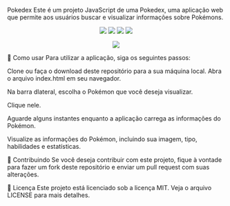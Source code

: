 Pokedex
Este é um projeto JavaScript de uma Pokedex, uma aplicação web que permite aos usuários buscar e visualizar informações sobre Pokémons.

<p align="center">
  <img src="https://img.shields.io/badge/made%20by-ChatGPT-blue.svg" >
  <img src="https://img.shields.io/badge/JavaScript-yellow.svg">
  <img src="https://img.shields.io/badge/HTML5-orange.svg">
  <img src="https://img.shields.io/badge/CSS3-blue.svg">
</p>
<p align="center">
  <img src="https://img.shields.io/github/license/usuario/nome-do-repositorio" >
</p>
🚀 Como usar
Para utilizar a aplicação, siga os seguintes passos:

Clone ou faça o download deste repositório para a sua máquina local.
Abra o arquivo index.html em seu navegador.

Na barra dlateral, escolha o  Pokémon que você deseja visualizar.

Clique nele.

Aguarde alguns instantes enquanto a aplicação carrega as informações do Pokémon.

Visualize as informações do Pokémon, incluindo sua imagem, tipo, habilidades e estatísticas.

🤝 Contribuindo
Se você deseja contribuir com este projeto, fique à vontade para fazer um fork deste repositório e enviar um pull request com suas alterações.

📝 Licença
Este projeto está licenciado sob a licença MIT. Veja o arquivo LICENSE para mais detalhes.